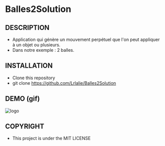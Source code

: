 # Balles2Solution

## DESCRIPTION

* Application qui génère un mouvement perpétuel que l'on peut appliquer à un objet ou plusieurs.
* Dans notre exemple : 2 balles.

## INSTALLATION

* Clone this repository
* git clone  https://github.com/Lrlalie/Balles2Solution

## DEMO (gif)

![logo](BALLES.gif)

## COPYRIGHT

* This project is under the MIT LICENSE
